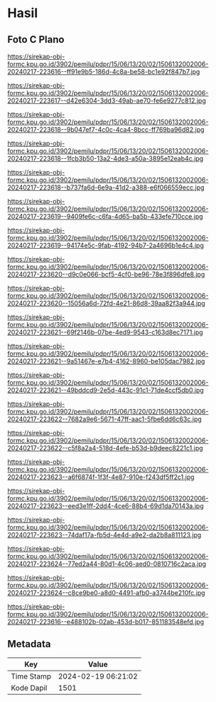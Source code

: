 # Hasil

## Foto C Plano

https://sirekap-obj-formc.kpu.go.id/3902/pemilu/pdpr/15/06/13/20/02/1506132002006-20240217-223616--ff91e9b5-186d-4c8a-be58-bc1e92f847b7.jpg

https://sirekap-obj-formc.kpu.go.id/3902/pemilu/pdpr/15/06/13/20/02/1506132002006-20240217-223617--d42e6304-3dd3-49ab-ae70-fe6e9277c812.jpg

https://sirekap-obj-formc.kpu.go.id/3902/pemilu/pdpr/15/06/13/20/02/1506132002006-20240217-223618--9b047ef7-4c0c-4ca4-8bcc-ff769ba96d82.jpg

https://sirekap-obj-formc.kpu.go.id/3902/pemilu/pdpr/15/06/13/20/02/1506132002006-20240217-223618--1fcb3b50-13a2-4de3-a50a-3895e12eab4c.jpg

https://sirekap-obj-formc.kpu.go.id/3902/pemilu/pdpr/15/06/13/20/02/1506132002006-20240217-223618--b737fa6d-6e9a-41d2-a388-e6f066559ecc.jpg

https://sirekap-obj-formc.kpu.go.id/3902/pemilu/pdpr/15/06/13/20/02/1506132002006-20240217-223619--9409fe6c-c6fa-4d65-ba5b-433efe710cce.jpg

https://sirekap-obj-formc.kpu.go.id/3902/pemilu/pdpr/15/06/13/20/02/1506132002006-20240217-223619--94174e5c-9fab-4192-94b7-2a4696b1e4c4.jpg

https://sirekap-obj-formc.kpu.go.id/3902/pemilu/pdpr/15/06/13/20/02/1506132002006-20240217-223620--d9c0e066-bcf5-4cf0-be96-78e3f896dfe8.jpg

https://sirekap-obj-formc.kpu.go.id/3902/pemilu/pdpr/15/06/13/20/02/1506132002006-20240217-223620--15056a6d-72fd-4e21-86d8-39aa82f3a944.jpg

https://sirekap-obj-formc.kpu.go.id/3902/pemilu/pdpr/15/06/13/20/02/1506132002006-20240217-223621--69f2146b-07be-4ed9-9543-c163d8ec7171.jpg

https://sirekap-obj-formc.kpu.go.id/3902/pemilu/pdpr/15/06/13/20/02/1506132002006-20240217-223621--9a51467e-e7b4-4162-8960-be105dac7982.jpg

https://sirekap-obj-formc.kpu.go.id/3902/pemilu/pdpr/15/06/13/20/02/1506132002006-20240217-223621--49bddcd9-2e5d-443c-91c1-71de4ccf5db0.jpg

https://sirekap-obj-formc.kpu.go.id/3902/pemilu/pdpr/15/06/13/20/02/1506132002006-20240217-223622--7682a9e6-5671-47ff-aac1-5fbe6dd6c63c.jpg

https://sirekap-obj-formc.kpu.go.id/3902/pemilu/pdpr/15/06/13/20/02/1506132002006-20240217-223622--c5f8a2a4-518d-4efe-b53d-b9deec8221c1.jpg

https://sirekap-obj-formc.kpu.go.id/3902/pemilu/pdpr/15/06/13/20/02/1506132002006-20240217-223623--a6f6874f-1f3f-4e87-910e-f243df5ff2c1.jpg

https://sirekap-obj-formc.kpu.go.id/3902/pemilu/pdpr/15/06/13/20/02/1506132002006-20240217-223623--eed3e1ff-2dd4-4ce6-88b4-69d1da70143a.jpg

https://sirekap-obj-formc.kpu.go.id/3902/pemilu/pdpr/15/06/13/20/02/1506132002006-20240217-223623--74daf17a-fb5d-4e4d-a9e2-da2b8a811123.jpg

https://sirekap-obj-formc.kpu.go.id/3902/pemilu/pdpr/15/06/13/20/02/1506132002006-20240217-223624--77ed2a44-80d1-4c06-aed0-0810716c2aca.jpg

https://sirekap-obj-formc.kpu.go.id/3902/pemilu/pdpr/15/06/13/20/02/1506132002006-20240217-223624--c8ce9be0-a8d0-4491-afb0-a3744be210fc.jpg

https://sirekap-obj-formc.kpu.go.id/3902/pemilu/pdpr/15/06/13/20/02/1506132002006-20240217-223616--e488102b-02ab-453d-b017-851183548efd.jpg


## Metadata

| Key        | Value               |
| ---------- | ------------------- |
| Time Stamp | 2024-02-19 06:21:02 |
| Kode Dapil | 1501                |



